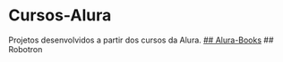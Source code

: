 # Cursos-Alura
Projetos desenvolvidos a partir dos cursos da Alura.
<a href="Alura-books/index.html">## Alura-Books</a>
<a herf="-robotron-2000-projeto_inicial/index.html">## Robotron</a>
